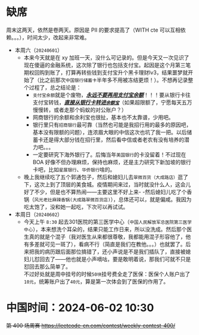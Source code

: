 
# 缺席

周末这两天，依然是卷两天。原因是 PII 的要求提高了（WITH cte 可以互相依赖。。。），时间太少，改起来非常难。

- 本周六（`20240601`） 
  * 本来今天就是在 xy 加班一天，没什么可记录的。但是今天又一次见识了现在傻逼的金融系统，这次除了银行也包括支付宝。起因是这个月第三笔期权回购到账了，打算再转些钱到支付宝升个黑卡理财lv3，结果噩梦就开始了（比之前那次`中国银行储蓄卡`半年多不用被冻结更烦！）。不想再记录整个过程了，总之结论是：
    + `支付宝余额`就是个废物，<ins>***永远不要再用支付宝余额***</ins>！！！要从银行卡往支付宝转钱，***<ins>直接从银行卡转进`余额宝`</ins>***（如果超限额了，宁愿每天五万慢慢转，或者走那个蚂蚁的对公账户？）
    + 网商银行的余额和余利宝也很扯，基本也不太靠谱，少用吧。
    + 银行里只有`招商银行`最可靠（当然也可能是我招行用的最多的原因吧，基本没有限额的问题），连浓眉大眼的中信这次也坑了我一把。以后储蓄卡还是得大部分钱在招行里，然后看中信或者老农有没有培养的潜力吧。。。
    + 一定要研究下海外银行了。后悔当年`美国银行`的卡没留着！不过现在 BOA 好像不但办理麻烦，保持也麻烦，还是主力研究下新加坡的银行卡吧，比如`星展银行`、`华侨银行`啥的。
  * 晚上我继续吃了五个郭通包子，然后和媳妇儿去`翠微百货（大成路店）`逛了下，这次上到了顶层的美食城。疫情期间来过，当时就没什么人，这会儿好了不少，但是也不算热闹——主要这里不好上来- -然后媳妇儿吃了个香锅（`风光老灶麻辣香锅(大成路翠微百货店)`），总体还可以，就是偏咸。我因为吃太饱了，没和她一起吃，下次可以再试试。
- 本周日（`20240602`） 
  * 今天上午 `8:30` 起去301医院的第三医学中心（`中国人民解放军总医院第三医学中心`），本来想洗个耳朵的，结果只能工作日来，所以没洗成。然后那个医生真的就是个混子（我对医生从来都很尊敬，我都能用混子形容他了，他有多差就可见一斑了），看病不行（简直是我们在教他。。。）也就罢了。后来把我的病历跟后面那位搞错了，还小声说是不是我们插队了，直接被媳妇儿怼回去了——他也就是小声嘀咕，要是敢明着说，那我们可就不只是怼回去那么简单了。 <br> 不过好处就是周中挂号的时候`50块`挂号费全走了医保：医保个人账户出了`10元`，统筹账户出了`40元`，算是第一次体会到了医保的作用了。

# 中国时间：2024-06-02 10:30

~~第 400 场周赛 https://leetcode-cn.com/contest/weekly-contest-400/~~
